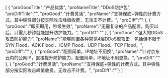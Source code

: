 [
	{
		"proGoodTitle":"产品优势",
		"proNameTitle":"DDoS防护包",
		"proDiffTitle":"",
		"proGood":"计费灵活",
		"proName":"支持保底+弹性的计费方式。其中弹性部分按实际攻击峰值收费，无攻击不计费。",
		"proDiff":""
	},
	{
		"proGood":"即买即用，秒级生效",
		"proName":"无需复杂的产品配置，购买以后，只需几秒钟就能提升防护能力。",
		"proDiff":""
	},
	{
		"proGood":"强大的DDoS攻击防护能力",
		"proName":"能够防御各种常见4层DDoS型攻击，包括但不限于SYN Flood、ACK Flood 、ICMP Flood、UDP Flood、TCP Flood。",
		"proDiff":""
	},
	{
		"proGood":"配置简单，IP地址不用换",
		"proName":"针对京东云内的公网IP，直接提升防护能力，配置简单，IP地址不用更换。",
		"proDiff":""
	},
	{
		"proGood":"计费灵活",
		"proName":"支持保底+弹性的计费方式。其中弹性部分按实际攻击峰值收费，无攻击不计费。",
		"proDiff":""
	}
]